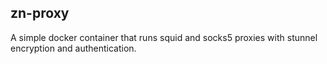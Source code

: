zn-proxy
--------
A simple docker container that runs squid and socks5 proxies with stunnel encryption and authentication.
